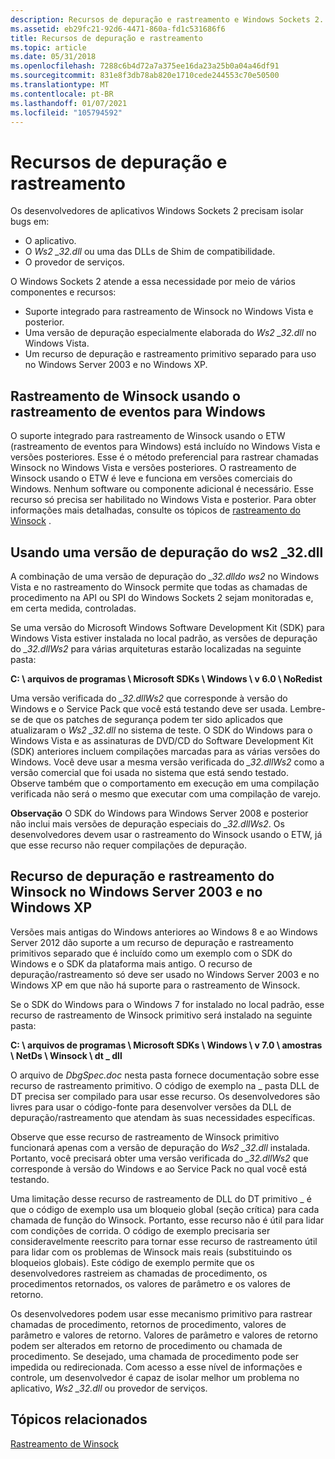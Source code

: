 ```yaml
---
description: Recursos de depuração e rastreamento e Windows Sockets 2.
ms.assetid: eb29fc21-92d6-4471-860a-fd1c531686f6
title: Recursos de depuração e rastreamento
ms.topic: article
ms.date: 05/31/2018
ms.openlocfilehash: 7288c6b4d72a7a375ee16da23a25b0a04a46df91
ms.sourcegitcommit: 831e8f3db78ab820e1710cede244553c70e50500
ms.translationtype: MT
ms.contentlocale: pt-BR
ms.lasthandoff: 01/07/2021
ms.locfileid: "105794592"
---
```

# <a name="debug-and-trace-facilities"></a>Recursos de depuração e rastreamento

Os desenvolvedores de aplicativos Windows Sockets 2 precisam isolar bugs em:

-   O aplicativo.
-   O *Ws2 \_32.dll* ou uma das DLLs de Shim de compatibilidade.
-   O provedor de serviços.

O Windows Sockets 2 atende a essa necessidade por meio de vários componentes e recursos:

-   Suporte integrado para rastreamento de Winsock no Windows Vista e posterior.
-   Uma versão de depuração especialmente elaborada do *Ws2 \_32.dll* no Windows Vista.
-   Um recurso de depuração e rastreamento primitivo separado para uso no Windows Server 2003 e no Windows XP.

## <a name="winsock-tracing-using-event-tracing-for-windows"></a>Rastreamento de Winsock usando o rastreamento de eventos para Windows

O suporte integrado para rastreamento de Winsock usando o ETW (rastreamento de eventos para Windows) está incluído no Windows Vista e versões posteriores. Esse é o método preferencial para rastrear chamadas Winsock no Windows Vista e versões posteriores. O rastreamento de Winsock usando o ETW é leve e funciona em versões comerciais do Windows. Nenhum software ou componente adicional é necessário. Esse recurso só precisa ser habilitado no Windows Vista e posterior. Para obter informações mais detalhadas, consulte os tópicos de [rastreamento do Winsock](winsock-tracing.md) .

## <a name="using-a-debug-version-of-ws2_32dll"></a>Usando uma versão de depuração do ws2 \_32.dll

A combinação de uma versão de depuração do *\_32.dlldo ws2* no Windows Vista e no rastreamento do Winsock permite que todas as chamadas de procedimento na API ou SPI do Windows Sockets 2 sejam monitoradas e, em certa medida, controladas.

Se uma versão do Microsoft Windows Software Development Kit (SDK) para Windows Vista estiver instalada no local padrão, as versões de depuração do *\_32.dllWs2* para várias arquiteturas estarão localizadas na seguinte pasta:

**C: \\ arquivos de programas \\ Microsoft SDKs \\ Windows \\ v 6.0 \\ NoRedist**

Uma versão verificada do *\_32.dllWs2* que corresponde à versão do Windows e o Service Pack que você está testando deve ser usada. Lembre-se de que os patches de segurança podem ter sido aplicados que atualizaram o *Ws2 \_32.dll* no sistema de teste. O SDK do Windows para o Windows Vista e as assinaturas de DVD/CD do Software Development Kit (SDK) anteriores incluem compilações marcadas para as várias versões do Windows. Você deve usar a mesma versão verificada do *\_32.dllWs2* como a versão comercial que foi usada no sistema que está sendo testado. Observe também que o comportamento em execução em uma compilação verificada não será o mesmo que executar com uma compilação de varejo.

**Observação**  O SDK do Windows para Windows Server 2008 e posterior não inclui mais versões de depuração especiais do *\_32.dllWs2*. Os desenvolvedores devem usar o rastreamento do Winsock usando o ETW, já que esse recurso não requer compilações de depuração.

## <a name="winsock-debug-and-trace-facility-on-windows-server-2003-and-windows-xp"></a>Recurso de depuração e rastreamento do Winsock no Windows Server 2003 e no Windows XP

Versões mais antigas do Windows anteriores ao Windows 8 e ao Windows Server 2012 dão suporte a um recurso de depuração e rastreamento primitivos separado que é incluído como um exemplo com o SDK do Windows e o SDK da plataforma mais antigo. O recurso de depuração/rastreamento só deve ser usado no Windows Server 2003 e no Windows XP em que não há suporte para o rastreamento de Winsock.

Se o SDK do Windows para o Windows 7 for instalado no local padrão, esse recurso de rastreamento de Winsock primitivo será instalado na seguinte pasta:

**C: \\ arquivos de programas \\ Microsoft SDKs \\ Windows \\ v 7.0 \\ amostras \\ NetDs \\ Winsock \\ dt \_ dll**

O arquivo de *DbgSpec.doc* nesta pasta fornece documentação sobre esse recurso de rastreamento primitivo. O código de exemplo na \_ pasta DLL de DT precisa ser compilado para usar esse recurso. Os desenvolvedores são livres para usar o código-fonte para desenvolver versões da DLL de depuração/rastreamento que atendam às suas necessidades específicas.

Observe que esse recurso de rastreamento de Winsock primitivo funcionará apenas com a versão de depuração do *Ws2 \_32.dll* instalada. Portanto, você precisará obter uma versão verificada do *\_32.dllWs2* que corresponde à versão do Windows e ao Service Pack no qual você está testando.

Uma limitação desse recurso de rastreamento de DLL do DT primitivo \_ é que o código de exemplo usa um bloqueio global (seção crítica) para cada chamada de função do Winsock. Portanto, esse recurso não é útil para lidar com condições de corrida. O código de exemplo precisaria ser consideravelmente reescrito para tornar esse recurso de rastreamento útil para lidar com os problemas de Winsock mais reais (substituindo os bloqueios globais). Este código de exemplo permite que os desenvolvedores rastreiem as chamadas de procedimento, os procedimentos retornados, os valores de parâmetro e os valores de retorno.

Os desenvolvedores podem usar esse mecanismo primitivo para rastrear chamadas de procedimento, retornos de procedimento, valores de parâmetro e valores de retorno. Valores de parâmetro e valores de retorno podem ser alterados em retorno de procedimento ou chamada de procedimento. Se desejado, uma chamada de procedimento pode ser impedida ou redirecionada. Com acesso a esse nível de informações e controle, um desenvolvedor é capaz de isolar melhor um problema no aplicativo, *Ws2 \_32.dll* ou provedor de serviços.

## <a name="related-topics"></a>Tópicos relacionados

<dl> <dt>

[Rastreamento de Winsock](winsock-tracing.md)
</dt> </dl>

 

 



